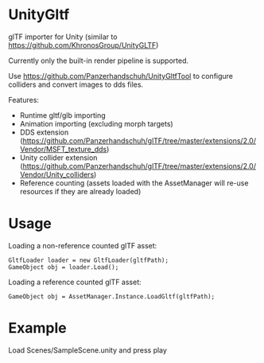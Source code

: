 # UnityGltf
glTF importer for Unity (similar to https://github.com/KhronosGroup/UnityGLTF)

Currently only the built-in render pipeline is supported.

Use https://github.com/Panzerhandschuh/UnityGltfTool to configure colliders and convert images to dds files.

Features:
- Runtime gltf/glb importing
- Animation importing (excluding morph targets)
- DDS extension (https://github.com/Panzerhandschuh/glTF/tree/master/extensions/2.0/Vendor/MSFT_texture_dds)
- Unity collider extension (https://github.com/Panzerhandschuh/glTF/tree/master/extensions/2.0/Vendor/Unity_colliders)
- Reference counting (assets loaded with the AssetManager will re-use resources if they are already loaded)

# Usage
Loading a non-reference counted glTF asset:
```
GltfLoader loader = new GltfLoader(gltfPath);
GameObject obj = loader.Load();
```

Loading a reference counted glTF asset:
```
GameObject obj = AssetManager.Instance.LoadGltf(gltfPath);
```

# Example
Load Scenes/SampleScene.unity and press play
